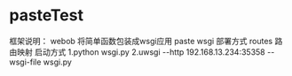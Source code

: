 # pasteTest
框架说明：
webob 将简单函数包装成wsgi应用
paste  wsgi 部署方式
routes 路由映射
启动方式 
1.python wsgi.py
2.uwsgi --http 192.168.13.234:35358 --wsgi-file wsgi.py
